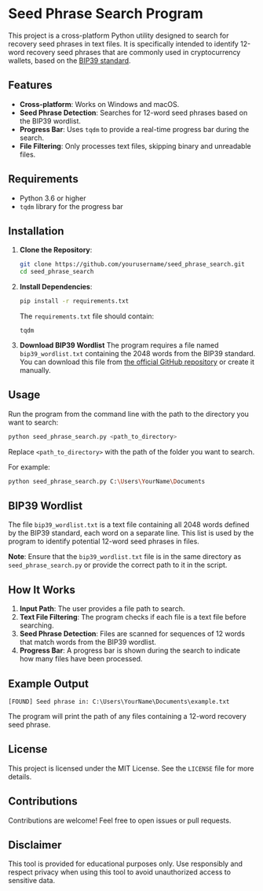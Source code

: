 # Seed Phrase Search Program

This project is a cross-platform Python utility designed to search for recovery seed phrases in text files. It is specifically intended to identify 12-word recovery seed phrases that are commonly used in cryptocurrency wallets, based on the [BIP39 standard](https://github.com/bitcoin/bips/blob/master/bip-0039.mediawiki).

## Features
- **Cross-platform**: Works on Windows and macOS.
- **Seed Phrase Detection**: Searches for 12-word seed phrases based on the BIP39 wordlist.
- **Progress Bar**: Uses `tqdm` to provide a real-time progress bar during the search.
- **File Filtering**: Only processes text files, skipping binary and unreadable files.

## Requirements
- Python 3.6 or higher
- `tqdm` library for the progress bar

## Installation
1. **Clone the Repository**:
   ```bash
   git clone https://github.com/yourusername/seed_phrase_search.git
   cd seed_phrase_search
   ```

2. **Install Dependencies**:
   ```bash
   pip install -r requirements.txt
   ```
   The `requirements.txt` file should contain:
   ```
   tqdm
   ```

3. **Download BIP39 Wordlist**
   The program requires a file named `bip39_wordlist.txt` containing the 2048 words from the BIP39 standard. You can download this file from [the official GitHub repository](https://github.com/bitcoin/bips/blob/master/bip-0039/english.txt) or create it manually.

## Usage
Run the program from the command line with the path to the directory you want to search:
```bash
python seed_phrase_search.py <path_to_directory>
```
Replace `<path_to_directory>` with the path of the folder you want to search.

For example:
```bash
python seed_phrase_search.py C:\Users\YourName\Documents
```

## BIP39 Wordlist
The file `bip39_wordlist.txt` is a text file containing all 2048 words defined by the BIP39 standard, each word on a separate line. This list is used by the program to identify potential 12-word seed phrases in files.

**Note**: Ensure that the `bip39_wordlist.txt` file is in the same directory as `seed_phrase_search.py` or provide the correct path to it in the script.

## How It Works
1. **Input Path**: The user provides a file path to search.
2. **Text File Filtering**: The program checks if each file is a text file before searching.
3. **Seed Phrase Detection**: Files are scanned for sequences of 12 words that match words from the BIP39 wordlist.
4. **Progress Bar**: A progress bar is shown during the search to indicate how many files have been processed.

## Example Output
```
[FOUND] Seed phrase in: C:\Users\YourName\Documents\example.txt
```
The program will print the path of any files containing a 12-word recovery seed phrase.

## License
This project is licensed under the MIT License. See the `LICENSE` file for more details.

## Contributions
Contributions are welcome! Feel free to open issues or pull requests.

## Disclaimer
This tool is provided for educational purposes only. Use responsibly and respect privacy when using this tool to avoid unauthorized access to sensitive data.


